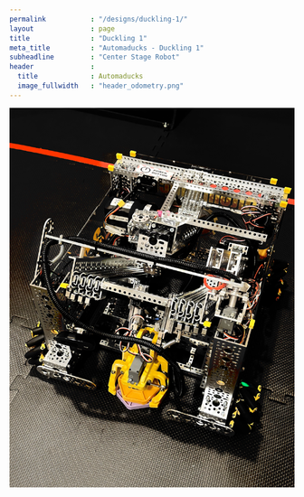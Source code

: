 ```yaml
---
permalink           : "/designs/duckling-1/"
layout              : page
title               : "Duckling 1"
meta_title          : "Automaducks - Duckling 1"
subheadline         : "Center Stage Robot"
header              :
  title             : Automaducks
  image_fullwidth   : "header_odometry.png"
---
```

<img src="../../images/duckling-1.jpg" alt="Step" width="800" />